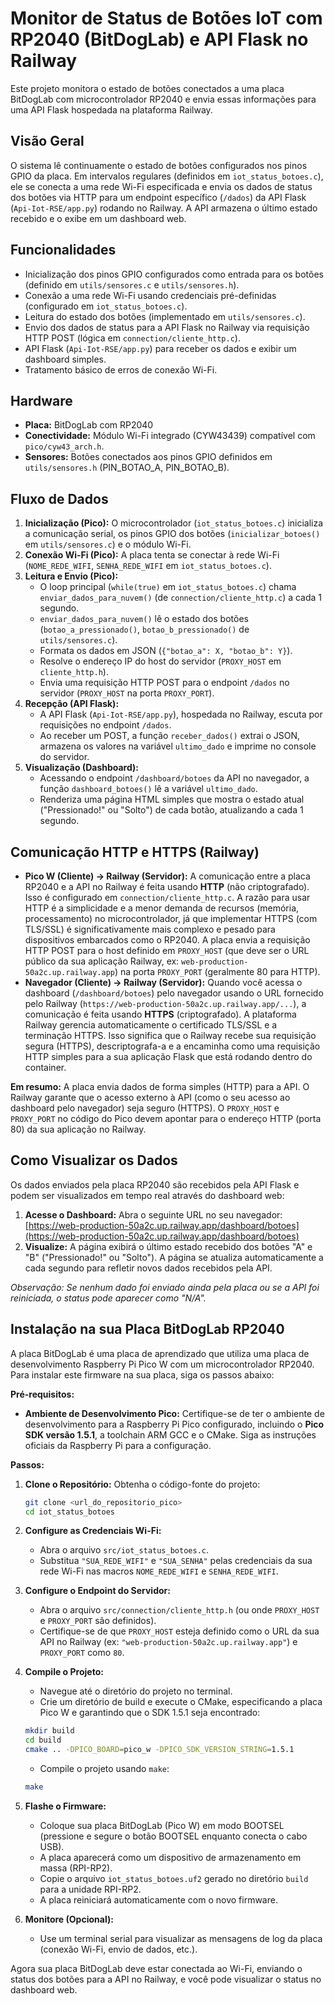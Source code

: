 # Monitor de Status de Botões IoT com RP2040 (BitDogLab) e API Flask no Railway

Este projeto monitora o estado de botões conectados a uma placa BitDogLab com microcontrolador RP2040 e envia essas informações para uma API Flask hospedada na plataforma Railway.

## Visão Geral

O sistema lê continuamente o estado de botões configurados nos pinos GPIO da placa. Em intervalos regulares (definidos em `iot_status_botoes.c`), ele se conecta a uma rede Wi-Fi especificada e envia os dados de status dos botões via HTTP para um endpoint específico (`/dados`) da API Flask (`Api-Iot-RSE/app.py`) rodando no Railway. A API armazena o último estado recebido e o exibe em um dashboard web.

## Funcionalidades

- Inicialização dos pinos GPIO configurados como entrada para os botões (definido em `utils/sensores.c` e `utils/sensores.h`).
- Conexão a uma rede Wi-Fi usando credenciais pré-definidas (configurado em `iot_status_botoes.c`).
- Leitura do estado dos botões (implementado em `utils/sensores.c`).
- Envio dos dados de status para a API Flask no Railway via requisição HTTP POST (lógica em `connection/cliente_http.c`).
- API Flask (`Api-Iot-RSE/app.py`) para receber os dados e exibir um dashboard simples.
- Tratamento básico de erros de conexão Wi-Fi.

## Hardware

- **Placa:** BitDogLab com RP2040
- **Conectividade:** Módulo Wi-Fi integrado (CYW43439) compatível com `pico/cyw43_arch.h`.
- **Sensores:** Botões conectados aos pinos GPIO definidos em `utils/sensores.h` (PIN_BOTAO_A, PIN_BOTAO_B).

## Fluxo de Dados

1.  **Inicialização (Pico):** O microcontrolador (`iot_status_botoes.c`) inicializa a comunicação serial, os pinos GPIO dos botões (`inicializar_botoes()` em `utils/sensores.c`) e o módulo Wi-Fi.
2.  **Conexão Wi-Fi (Pico):** A placa tenta se conectar à rede Wi-Fi (`NOME_REDE_WIFI`, `SENHA_REDE_WIFI` em `iot_status_botoes.c`).
3.  **Leitura e Envio (Pico):**
    - O loop principal (`while(true)` em `iot_status_botoes.c`) chama `enviar_dados_para_nuvem()` (de `connection/cliente_http.c`) a cada 1 segundo.
    - `enviar_dados_para_nuvem()` lê o estado dos botões (`botao_a_pressionado()`, `botao_b_pressionado()` de `utils/sensores.c`).
    - Formata os dados em JSON (`{"botao_a": X, "botao_b": Y}`).
    - Resolve o endereço IP do host do servidor (`PROXY_HOST` em `cliente_http.h`).
    - Envia uma requisição HTTP POST para o endpoint `/dados` no servidor (`PROXY_HOST` na porta `PROXY_PORT`).
4.  **Recepção (API Flask):**
    - A API Flask (`Api-Iot-RSE/app.py`), hospedada no Railway, escuta por requisições no endpoint `/dados`.
    - Ao receber um POST, a função `receber_dados()` extrai o JSON, armazena os valores na variável `ultimo_dado` e imprime no console do servidor.
5.  **Visualização (Dashboard):**
    - Acessando o endpoint `/dashboard/botoes` da API no navegador, a função `dashboard_botoes()` lê a variável `ultimo_dado`.
    - Renderiza uma página HTML simples que mostra o estado atual ("Pressionado!" ou "Solto") de cada botão, atualizando a cada 1 segundo.

## Comunicação HTTP e HTTPS (Railway)

- **Pico W (Cliente) -> Railway (Servidor):** A comunicação entre a placa RP2040 e a API no Railway é feita usando **HTTP** (não criptografado). Isso é configurado em `connection/cliente_http.c`. A razão para usar HTTP é a simplicidade e a menor demanda de recursos (memória, processamento) no microcontrolador, já que implementar HTTPS (com TLS/SSL) é significativamente mais complexo e pesado para dispositivos embarcados como o RP2040. A placa envia a requisição HTTP POST para o host definido em `PROXY_HOST` (que deve ser o URL público da sua aplicação Railway, ex: `web-production-50a2c.up.railway.app`) na porta `PROXY_PORT` (geralmente 80 para HTTP).
- **Navegador (Cliente) -> Railway (Servidor):** Quando você acessa o dashboard (`/dashboard/botoes`) pelo navegador usando o URL fornecido pelo Railway (`https://web-production-50a2c.up.railway.app/...`), a comunicação é feita usando **HTTPS** (criptografado). A plataforma Railway gerencia automaticamente o certificado TLS/SSL e a terminação HTTPS. Isso significa que o Railway recebe sua requisição segura (HTTPS), descriptografa-a e a encaminha como uma requisição HTTP simples para a sua aplicação Flask que está rodando dentro do container.

**Em resumo:** A placa envia dados de forma simples (HTTP) para a API. O Railway garante que o acesso externo à API (como o seu acesso ao dashboard pelo navegador) seja seguro (HTTPS). O `PROXY_HOST` e `PROXY_PORT` no código do Pico devem apontar para o endereço HTTP (porta 80) da sua aplicação no Railway.

## Como Visualizar os Dados

Os dados enviados pela placa RP2040 são recebidos pela API Flask e podem ser visualizados em tempo real através do dashboard web:

1.  **Acesse o Dashboard:** Abra o seguinte URL no seu navegador:
    [https://web-production-50a2c.up.railway.app/dashboard/botoes](https://web-production-50a2c.up.railway.app/dashboard/botoes)
2.  **Visualize:** A página exibirá o último estado recebido dos botões "A" e "B" ("Pressionado!" ou "Solto"). A página se atualiza automaticamente a cada segundo para refletir novos dados recebidos pela API.

_Observação: Se nenhum dado foi enviado ainda pela placa ou se a API foi reiniciada, o status pode aparecer como "N/A"._

## Instalação na sua Placa BitDogLab RP2040

A placa BitDogLab é uma placa de aprendizado que utiliza uma placa de desenvolvimento Raspberry Pi Pico W com um microcontrolador RP2040. Para instalar este firmware na sua placa, siga os passos abaixo:

**Pré-requisitos:**

- **Ambiente de Desenvolvimento Pico:** Certifique-se de ter o ambiente de desenvolvimento para a Raspberry Pi Pico configurado, incluindo o **Pico SDK versão 1.5.1**, a toolchain ARM GCC e o CMake. Siga as instruções oficiais da Raspberry Pi para a configuração.

**Passos:**

1.  **Clone o Repositório:** Obtenha o código-fonte do projeto:

    ```bash
    git clone <url_do_repositorio_pico>
    cd iot_status_botoes
    ```

2.  **Configure as Credenciais Wi-Fi:**

    - Abra o arquivo `src/iot_status_botoes.c`.
    - Substitua `"SUA_REDE_WIFI"` e `"SUA_SENHA"` pelas credenciais da sua rede Wi-Fi nas macros `NOME_REDE_WIFI` e `SENHA_REDE_WIFI`.

3.  **Configure o Endpoint do Servidor:**

    - Abra o arquivo `src/connection/cliente_http.h` (ou onde `PROXY_HOST` e `PROXY_PORT` são definidos).
    - Certifique-se de que `PROXY_HOST` esteja definido como o URL da sua API no Railway (ex: `"web-production-50a2c.up.railway.app"`) e `PROXY_PORT` como `80`.

4.  **Compile o Projeto:**

    - Navegue até o diretório do projeto no terminal.
    - Crie um diretório de build e execute o CMake, especificando a placa Pico W e garantindo que o SDK 1.5.1 seja encontrado:

    ```bash
    mkdir build
    cd build
    cmake .. -DPICO_BOARD=pico_w -DPICO_SDK_VERSION_STRING=1.5.1
    ```

    - Compile o projeto usando `make`:

    ```bash
    make
    ```

5.  **Flashe o Firmware:**

    - Coloque sua placa BitDogLab (Pico W) em modo BOOTSEL (pressione e segure o botão BOOTSEL enquanto conecta o cabo USB).
    - A placa aparecerá como um dispositivo de armazenamento em massa (RPI-RP2).
    - Copie o arquivo `iot_status_botoes.uf2` gerado no diretório `build` para a unidade RPI-RP2.
    - A placa reiniciará automaticamente com o novo firmware.

6.  **Monitore (Opcional):**
    - Use um terminal serial para visualizar as mensagens de log da placa (conexão Wi-Fi, envio de dados, etc.).

Agora sua placa BitDogLab deve estar conectada ao Wi-Fi, enviando o status dos botões para a API no Railway, e você pode visualizar o status no dashboard web.
